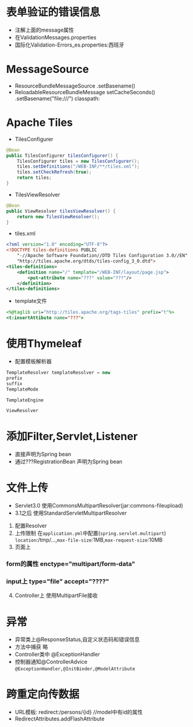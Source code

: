 # 表单验证的错误信息
* 注解上面的message属性
* 在ValidationMessages.properties
* 国际化Validation-Errors_es.properties:西班牙
# MessageSource
* ResourceBundleMessageSource   .setBasename()
* ReloadableResourceBundleMessage setCacheSeconds()
.setBasename("file:///")  classpath:
# Apache Tiles
* TilesConfigurer
```java
@Bean
public TilesConfigurer tilesConfigurer() {
	TilesConfigurer tiles = new TilesConfigurer();
	tiles.setDefinitions("/WEB-INF/**/tiles.xml");
	tiles.setCheckRefresh(true);
	return tiles;
}
```
* TilesViewResolver
```java
@Bean
public ViewResolver tilesViewResolver() {
	return new TilesViewResolver();
}
```
* tiles.xml
```xml
<?xml version="1.0" encoding="UTF-8"?>
<!DOCTYPE tiles-definitions PUBLIC
	"-//Apache Software Foundation//DTD Tiles Configuration 3.0//EN"
	"http://tiles.apache.org/dtds/tiles-config_3_0.dtd">
<tiles-definitions>
	<definition name="/" template="/WEB-INF/layout/page.jsp">
		<put-attribute name="???" value="???"/>
	</definition>
</tiles-definitions>
```
* template文件
```jsp
<%@taglib uri="http://tiles.apache.org/tags-tiles" prefix="t"%>
<t:insertAttibute name="???">
```
# 使用Thymeleaf
* 配置模板解析器
```java
TemplateResolver templateResolver = new 
prefix
suffix
TemplateMode

TemplateEngine

ViewResolver
```
# 添加Filter,Servlet,Listener
* 直接声明为Spring bean
* 通过???RegistrationBean 声明为Spring bean
# 文件上传
* Servlet3.0 使用CommonsMultipartResolver(jar:commons-fileupload)
* 3.1之后 使用StandardServletMultipartResolver
1. 配置Resolver
2. 上传限制
在`application.yml`中配置(`spring.servlet.multipart`)
`location`:/tmp/...,`max-file-size`:1MB,`max-request-size`:10MB
3. 页面上 
### form的属性 enctype="multipart/form-data"
### input上 type="file" accept="????"
4. Controller上 使用MultipartFile接收
# 异常
* 异常类上@ResponseStatus,自定义状态码和错误信息
* 方法中捕获 略
* Controller类中 @ExceptionHandler
* 控制器通知@ControllerAdvice
`@ExceptionHandler,@InitBinder,@ModelAttribute`
# 跨重定向传数据
* URL模板: redirect:/persons/{id} //model中有id的属性
* RedirectAttributes.addFlashAttribute